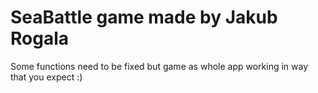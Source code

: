 # SeaBattle game made by Jakub Rogala

Some functions need to be fixed but game as whole app working in way that you expect :)
